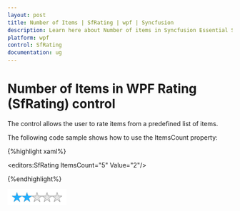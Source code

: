 ```yaml
---
layout: post
title: Number of Items | SfRating | wpf | Syncfusion
description: Learn here about Number of items in Syncfusion Essential Studio WPF Rating (SfRating) control, its elements and more.
platform: wpf
control: SfRating
documentation: ug
---
```


# Number of Items in WPF Rating (SfRating) control

The control allows the user to rate items from a predefined list of items.

The following code sample shows how to use the ItemsCount property:



{%highlight xaml%}

<editors:SfRating ItemsCount="5" Value="2"/>


{%endhighlight%}


![Number-of-Items_images](Number-of-Items_images/Number-of-Items_img1.png)



